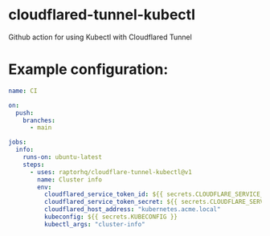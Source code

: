 # cloudflared-tunnel-kubectl
Github action for using Kubectl with Cloudflared Tunnel

# Example configuration:
```yaml
name: CI

on:
  push:
    branches:
      - main

jobs:
  info:
    runs-on: ubuntu-latest
    steps:
      - uses: raptorhq/cloudflare-tunnel-kubectl@v1
        name: Cluster info
        env: 
          cloudflared_service_token_id: ${{ secrets.CLOUDFLARE_SERVICE_TOKEN_ID }}
          cloudflared_service_token_secret: ${{ secrets.CLOUDFLARE_SERVICE_TOKEN_SECRET }}
          cloudflared_host_address: "kubernetes.acme.local"
          kubeconfig: ${{ secrets.KUBECONFIG }}
          kubectl_args: "cluster-info"
```
